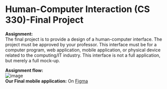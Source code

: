 # Human-Computer Interaction (CS 330)-Final Project

**Assignment:** <br>The final project is to provide a design of a human-computer interface. The project must be approved by your professor. This interface must be for a computer program, web application, mobile application, or physical device related to the computing/IT industry. This interface is not a full application, but merely a full mock-up.

**Assignment flow:** <br> ![image](https://user-images.githubusercontent.com/42848800/147176043-58883999-566a-4eee-b14c-c3b3bd5c913a.png)
<br>
**Our Final mobile application:** On [Figma](https://www.figma.com/file/o2QRuaRQr4OxUXYvsuF0sK/HCI-App?node-id=0%3A1)
